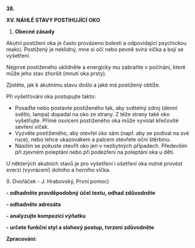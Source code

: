 **38.**

**XV. NÁHLÉ STAVY POSTIHUJÍCÍ OKO**

1. **Obecné zásady**

Akutní postižení oka je často provázeno bolestí a odpovídající psychickou reakcí. Postižený je neklidný, mne si oči nebo pevně svírá víčka a bojí se vyšetření.

Nejprve postiženého uklidněte a energicky mu zabraňte v počínání, které může jeho stav zhoršit (mnutí oka prsty).

Zjistěte, jak k akutnímu stavu došlo a jaké má postižený obtíže.

Při vyšetřování oka postupujte takto:

- Posaďte nebo postavte postiženého tak, aby světelný zdroj (denní světlo, lampa) dopadal na oko ze strany. Z téže strany také oko vyšetřujte. Přímé osvícení postiženého oka může vyvolat křečovité sevření víček.
- Vyzvěte postiženého, aby otevřel oko sám (např. aby se podíval na své ruce), nebo lehce ukazovákem a palcem otevřete oční štěrbinu.
- Násilím se pokuste otevřít oko jen v nezbytných případech. Především při zjevném poleptání nebo při podezření na poleptání oka u dětí.

U některých akutních stavů je pro vyšetření i ošetření oka nutné provést everzi (vyvrácení) dolního a horního víčka.

(I. Dvořáček - J. Hrabovský, První pomoc)

**- odhadněte pravděpodobný účel textu, odhad zdůvodněte**

**- odhadněte adresáta**

**- analyzujte kompozici výňatku**

**- určete funkční styl a slohový postup, tvrzení zdůvodněte**

**Zpracování:**

